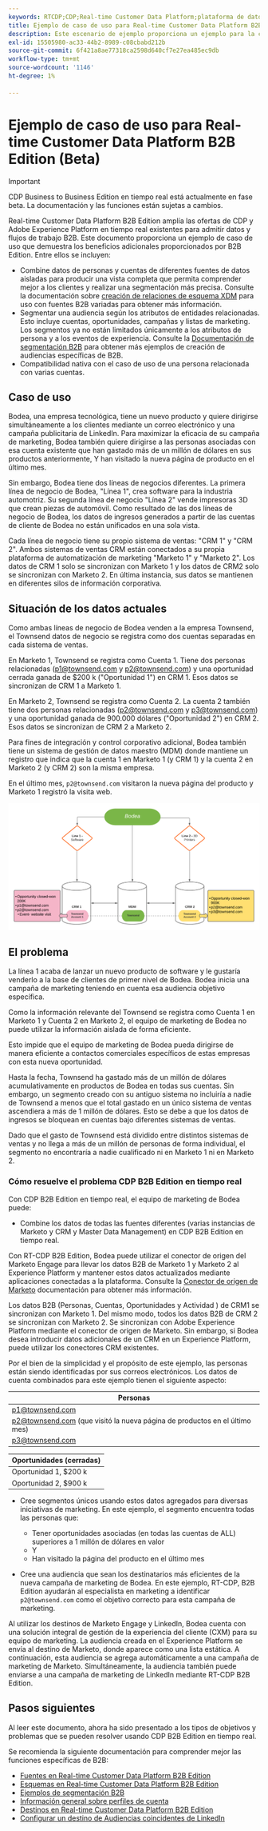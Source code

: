 ```yaml
---
keywords: RTCDP;CDP;Real-time Customer Data Platform;plataforma de datos de clientes en tiempo real;cdp en tiempo real;cdp;rtcdp
title: Ejemplo de caso de uso para Real-time Customer Data Platform B2B Edition (Beta)
description: Este escenario de ejemplo proporciona un ejemplo para la configuración de la implementación de Real-time Customer Data Platform B2B Edition.
exl-id: 15505980-ac33-44b2-8989-c08cbabd212b
source-git-commit: 6f421a8ae77318ca2598d640cf7e27ea485ec9db
workflow-type: tm+mt
source-wordcount: '1146'
ht-degree: 1%

---
```


# Ejemplo de caso de uso para Real-time Customer Data Platform B2B Edition (Beta)

>[!IMPORTANT]
>
>CDP Business to Business Edition en tiempo real está actualmente en fase beta. La documentación y las funciones están sujetas a cambios.

Real-time Customer Data Platform B2B Edition amplía las ofertas de CDP y Adobe Experience Platform en tiempo real existentes para admitir datos y flujos de trabajo B2B. Este documento proporciona un ejemplo de caso de uso que demuestra los beneficios adicionales proporcionados por B2B Edition. Entre ellos se incluyen:

- Combine datos de personas y cuentas de diferentes fuentes de datos aisladas para producir una vista completa que permita comprender mejor a los clientes y realizar una segmentación más precisa. Consulte la documentación sobre [creación de relaciones de esquema XDM](./schemas/b2b.md) para uso con fuentes B2B variadas para obtener más información.
- Segmentar una audiencia según los atributos de entidades relacionadas. Esto incluye cuentas, oportunidades, campañas y listas de marketing. Los segmentos ya no están limitados únicamente a los atributos de persona y a los eventos de experiencia. Consulte la [Documentación de segmentación B2B](./segmentation/b2b.md) para obtener más ejemplos de creación de audiencias específicas de B2B.
- Compatibilidad nativa con el caso de uso de una persona relacionada con varias cuentas.

## Caso de uso

Bodea, una empresa tecnológica, tiene un nuevo producto y quiere dirigirse simultáneamente a los clientes mediante un correo electrónico y una campaña publicitaria de LinkedIn. Para maximizar la eficacia de su campaña de marketing, Bodea también quiere dirigirse a las personas asociadas con esa cuenta existente que han gastado más de un millón de dólares en sus productos anteriormente, Y han visitado la nueva página de producto en el último mes.

Sin embargo, Bodea tiene dos líneas de negocios diferentes. La primera línea de negocio de Bodea, &quot;Línea 1&quot;, crea software para la industria automotriz. Su segunda línea de negocio &quot;Línea 2&quot; vende impresoras 3D que crean piezas de automóvil. Como resultado de las dos líneas de negocio de Bodea, los datos de ingresos generados a partir de las cuentas de cliente de Bodea no están unificados en una sola vista.

Cada línea de negocio tiene su propio sistema de ventas: &quot;CRM 1&quot; y &quot;CRM 2&quot;. Ambos sistemas de ventas CRM están conectados a su propia plataforma de automatización de marketing &quot;Marketo 1&quot; y &quot;Marketo 2&quot;. Los datos de CRM 1 solo se sincronizan con Marketo 1 y los datos de CRM2 solo se sincronizan con Marketo 2. En última instancia, sus datos se mantienen en diferentes silos de información corporativa.

<!-- ![lines of business diagram](./assets/lines-of-business.png) -->

## Situación de los datos actuales

Como ambas líneas de negocio de Bodea venden a la empresa Townsend, el Townsend datos de negocio se registra como dos cuentas separadas en cada sistema de ventas.

En Marketo 1, Townsend se registra como Cuenta 1. Tiene dos personas relacionadas (p1@townsend.com y p2@townsend.com) y una oportunidad cerrada ganada de $200 k (&quot;Oportunidad 1&quot;) en CRM 1. Esos datos se sincronizan de CRM 1 a Marketo 1.

En Marketo 2, Townsend se registra como Cuenta 2. La cuenta 2 también tiene dos personas relacionadas (p2@townsend.com y p3@townsend.com) y una oportunidad ganada de 900.000 dólares (&quot;Oportunidad 2&quot;) en CRM 2. Esos datos se sincronizan de CRM 2 a Marketo 2.

Para fines de integración y control corporativo adicional, Bodea también tiene un sistema de gestión de datos maestro (MDM) donde mantiene un registro que indica que la cuenta 1 en Marketo 1 (y CRM 1) y la cuenta 2 en Marketo 2 (y CRM 2) son la misma empresa.

En el último mes, `p2@townsend.com` visitaron la nueva página del producto y Marketo 1 registró la visita web.

![diagrama de información de la cuenta](./assets/account-info.png)

## El problema

La línea 1 acaba de lanzar un nuevo producto de software y le gustaría venderlo a la base de clientes de primer nivel de Bodea. Bodea inicia una campaña de marketing teniendo en cuenta esa audiencia objetivo específica.

Como la información relevante del Townsend se registra como Cuenta 1 en Marketo 1 y Cuenta 2 en Marketo 2, el equipo de marketing de Bodea no puede utilizar la información aislada de forma eficiente.

Esto impide que el equipo de marketing de Bodea pueda dirigirse de manera eficiente a contactos comerciales específicos de estas empresas con esta nueva oportunidad.

Hasta la fecha, Townsend ha gastado más de un millón de dólares acumulativamente en productos de Bodea en todas sus cuentas. Sin embargo, un segmento creado con su antiguo sistema no incluiría a nadie de Townsend a menos que el total gastado en un único sistema de ventas ascendiera a más de 1 millón de dólares. Esto se debe a que los datos de ingresos se bloquean en cuentas bajo diferentes sistemas de ventas.

Dado que el gasto de Townsend está dividido entre distintos sistemas de ventas y no llega a más de un millón de personas de forma individual, el segmento no encontraría a nadie cualificado ni en Marketo 1 ni en Marketo 2.

### Cómo resuelve el problema CDP B2B Edition en tiempo real

Con CDP B2B Edition en tiempo real, el equipo de marketing de Bodea puede:

- Combine los datos de todas las fuentes diferentes (varias instancias de Marketo y CRM y Master Data Management) en CDP B2B Edition en tiempo real.

Con RT-CDP B2B Edition, Bodea puede utilizar el conector de origen del Marketo Engage para llevar los datos B2B de Marketo 1 y Marketo 2 al Experience Platform y mantener estos datos actualizados mediante aplicaciones conectadas a la plataforma. Consulte la [Conector de origen de Marketo](../sources/connectors/adobe-applications/marketo/marketo.md) documentación para obtener más información.

Los datos B2B (Personas, Cuentas, Oportunidades y Actividad ) de CRM1 se sincronizan con Marketo 1. Del mismo modo, todos los datos B2B de CRM 2 se sincronizan con Marketo 2. Se sincronizan con Adobe Experience Platform mediante el conector de origen de Marketo. Sin embargo, si Bodea desea introducir datos adicionales de un CRM en un Experience Platform, puede utilizar los conectores CRM existentes.

Por el bien de la simplicidad y el propósito de este ejemplo, las personas están siendo identificadas por sus correos electrónicos. Los datos de cuenta combinados para este ejemplo tienen el siguiente aspecto:

| Personas |
|---|
| p1@townsend.com |
| p2@townsend.com (que visitó la nueva página de productos en el último mes) |
| p3@townsend.com |

| Oportunidades (cerradas) |
|---|
| Oportunidad 1, $200 k |
| Oportunidad 2, $900 k |

- Cree segmentos únicos usando estos datos agregados para diversas iniciativas de marketing. En este ejemplo, el segmento encuentra todas las personas que:

   - Tener oportunidades asociadas (en todas las cuentas de ALL) superiores a 1 millón de dólares en valor
   - Y
   - Han visitado la página del producto en el último mes

- Cree una audiencia que sean los destinatarios más eficientes de la nueva campaña de marketing de Bodea. En este ejemplo, RT-CDP, B2B Edition ayudarán al especialista en marketing a identificar `p2@townsend.com` como el objetivo correcto para esta campaña de marketing.

Al utilizar los destinos de Marketo Engage y LinkedIn, Bodea cuenta con una solución integral de gestión de la experiencia del cliente (CXM) para su equipo de marketing. La audiencia creada en el Experience Platform se envía al destino de Marketo, donde aparece como una lista estática. A continuación, esta audiencia se agrega automáticamente a una campaña de marketing de Marketo. Simultáneamente, la audiencia también puede enviarse a una campaña de marketing de LinkedIn mediante RT-CDP B2B Edition.

## Pasos siguientes

Al leer este documento, ahora ha sido presentado a los tipos de objetivos y problemas que se pueden resolver usando CDP B2B Edition en tiempo real.

Se recomienda la siguiente documentación para comprender mejor las funciones específicas de B2B:

<!-- PLACEHOLDER Link to B2B tutorial required  -->
- [Fuentes en Real-time Customer Data Platform B2B Edition](./sources/b2b.md)
- [Esquemas en Real-time Customer Data Platform B2B Edition](./schemas/b2b.md)
- [Ejemplos de segmentación B2B](./segmentation/b2b.md)
- [Información general sobre perfiles de cuenta](./accounts/account-profile-overview.md)
- [Destinos en Real-time Customer Data Platform B2B Edition](./destinations/b2b.md)
- [Configurar un destino de Audiencias coincidentes de LinkedIn](../destinations/catalog/social/linkedin.md)
